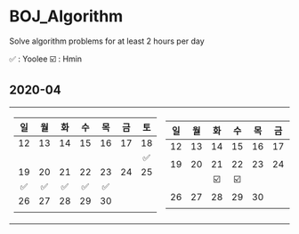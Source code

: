 # BOJ_Algorithm

<!-- At least 2 hours of algorithm problem solving a day -->
Solve algorithm problems for at least 2 hours per day

✅ : Yoolee ☑️ : Hmin

## 2020-04

<table>
<tr><td>

|일|월|화|수|목|금|토|
|:-:|:-:|:-:|:-:|:-:|:-:|:-:|
|12|13|14|15|16|17|18|
| | | | | | |✅|
|19|20|21|22|23|24|25|
|✅|✅|✅|✅|✅| | |
|26|27|28|29|30|||
| | | | | | | |

</td><td>

|일|월|화|수|목|금|토|
|:-:|:-:|:-:|:-:|:-:|:-:|:-:|
|12|13|14|15|16|17|18|
| | | | | | | |
|19|20|21|22|23|24|25|
| | |☑️|☑️| | | |
|26|27|28|29|30|||
| | | | | | | |

</td></tr></table>
